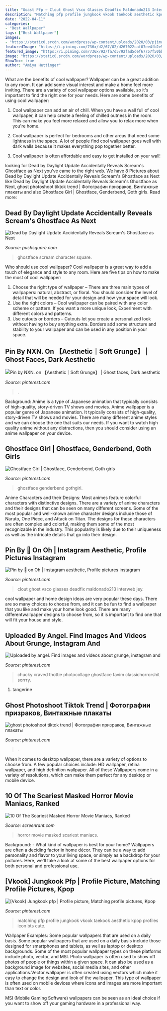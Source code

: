```yaml
---
title: "Goast Pfp ~ Clout Ghost Vsco Glasses Deadfix Maldonado213 Interweb Jey"
description: "Matching pfp profile jungkook vkook taekook aesthetic kpop profiles icon bts cute"
date: "2022-04-11"
categories:
- "Best Wallpaper"
tags: ["Best Wallpaper"]
images:
- "https://static0.srcdn.com/wordpress/wp-content/uploads/2020/03/pjimage-1-17.jpg"
featuredImage: "https://i.pinimg.com/736x/d2/67/02/d267022caf07ee4fb2e50e7e41620a45.jpg"
featured_image: "https://i.pinimg.com/736x/92/fa/d5/92fad5def67757f50bb9fae56e342274.jpg"
image: "https://static0.srcdn.com/wordpress/wp-content/uploads/2020/03/pjimage-1-17.jpg"
ShowToc: true
author: "Amiya Hettinger"
---
```



What are the benefits of cool wallpaper?
Wallpaper can be a great addition to any room. It can add some visual interest and make a home feel more inviting. There are a variety of cool wallpaper options available, so it's important to find the right one for your needs. Here are some benefits of using cool wallpaper: 
1. Cool wallpaper can add an air of chill. When you have a wall full of cool wallpaper, it can help create a feeling of chilled outness in the room. This can make you feel more relaxed and allow you to relax more when you're home. 

2. Cool wallpaper is perfect for bedrooms and other areas that need some lightness in the space. A lot of people find cool wallpaper goes well with dark walls because it makes everything pop together better. 

3. Cool wallpaper is often affordable and easy to get installed on your wall!

	

		
looking for Dead by Daylight Update Accidentally Reveals Scream&#039;s Ghostface as Next you've came to the right web. We have 8 Pictures about Dead by Daylight Update Accidentally Reveals Scream&#039;s Ghostface as Next like Dead by Daylight Update Accidentally Reveals Scream&#039;s Ghostface as Next, ghost photoshoot tiktok trend | Фотографии призраков, Винтажные плакаты and also Ghostface Girl | Ghostface, Genderbend, Goth girls. Read more:
		
    
## Dead By Daylight Update Accidentally Reveals Scream&#039;s Ghostface As Next

<img loading=lazy src="https://images.pushsquare.com/2a956e8135b17/1280x720.jpg" onerror="this.onerror=null;this.src='https://tse1.mm.bing.net/th?id=OIP.8Ai5ZbkkTkVjCBVtQafNlQHaEK&amp;pid=15.1';" alt="Dead by Daylight Update Accidentally Reveals Scream&#039;s Ghostface as Next">

_Source: pushsquare.com_

>ghostface scream character square. 

	

Who should use cool wallpaper?
Cool wallpaper is a great way to add a touch of elegance and style to any room. Here are five tips on how to make the most of cool wallpaper: 
1) Choose the right type of wallpaper – There are three main types of wallpapers: natural, abstract, or floral. You should consider the level of detail that will be needed for your design and how your space will look. 
2) Use the right colors – Cool wallpaper can be paired with any color scheme or pattern. If you want a more unique look, Experiment with different colors and patterns. 
3) Use cutouts or borders – Cutouts let you create a personalized look without having to buy anything extra. Borders add some structure and stability to your wallpaper and can be used in any position in your space.

    
## Pin By NXN. On 【Aesthetic｜Soft Grunge】 | Ghost Faces, Dark Aesthetic

<img loading=lazy src="https://i.pinimg.com/736x/29/2a/09/292a09b432594c22500c3f4da0cd92e7--halloween-photos-happy-halloween.jpg" onerror="this.onerror=null;this.src='https://tse4.mm.bing.net/th?id=OIP.hmXa2vmrOtHlzd3-dT2-rgAAAA&amp;pid=15.1';" alt="Pin by NXN. on 【Aesthetic｜Soft Grunge】 | Ghost faces, Dark aesthetic">

_Source: pinterest.com_

>. 

	

Background: Anime is a type of Japanese animation that typically consists of high-quality, story-driven TV shows and movies.
Anime wallpaper is a popular genre of Japanese animation. It typically consists of high-quality, story-driven TV shows and movies. There are many different anime styles and we can choose the one that suits our needs. If you want to watch high quality anime without any distractions, then you should consider using an anime wallpaper on your device.

    
## Ghostface Girl | Ghostface, Genderbend, Goth Girls

<img loading=lazy src="https://i.pinimg.com/736x/01/bf/1a/01bf1ae3a0f9ce907be3c32d86efb851.jpg" onerror="this.onerror=null;this.src='https://tse3.mm.bing.net/th?id=OIP.HiYRU96xfnM-ymh8BfSMlgHaHa&amp;pid=15.1';" alt="Ghostface Girl | Ghostface, Genderbend, Goth girls">

_Source: pinterest.com_

>ghostface genderbend gothgirl. 

	

Anime Characters and their Designs: Most animes feature colorful characters with distinctive designs.
There are a variety of anime characters and their designs that can be seen on many different screens. Some of the most popular and well-known anime character designs include those of Naruto, One Piece, and Attack on Titan. The designs for these characters are often complex and colorful, making them some of the most recognizable in the industry. This popularity is likely due to their uniqueness as well as the intricate details that go into their design.

    
## Pin By 🥵 On Oh | Instagram Aesthetic, Profile Pictures Instagram

<img loading=lazy src="https://i.pinimg.com/736x/d2/67/02/d267022caf07ee4fb2e50e7e41620a45.jpg" onerror="this.onerror=null;this.src='https://tse2.mm.bing.net/th?id=OIP.mSxdw9pIgfWwbLHb5-MH5QHaHa&amp;pid=15.1';" alt="Pin by 🥵 on Oh | Instagram aesthetic, Profile pictures instagram">

_Source: pinterest.com_

>clout ghost vsco glasses deadfix maldonado213 interweb jey. 

	

cool wallpaper and home design ideas are very popular these days. There are so many choices to choose from, and it can be fun to find a wallpaper that you like and make your home look good. There are many differentwallpaper designs to choose from, so it is important to find one that will fit your house and style.

    
## Uploaded By Angel. Find Images And Videos About Grunge, Instagram And

<img loading=lazy src="https://i.pinimg.com/736x/92/fa/d5/92fad5def67757f50bb9fae56e342274.jpg" onerror="this.onerror=null;this.src='https://tse1.mm.bing.net/th?id=OIP.7KJyMHwBTZvYTsvgaqz4BgHaHW&amp;pid=15.1';" alt="Uploaded by angel. Find images and videos about grunge, instagram and">

_Source: pinterest.com_

>chucky craved thottie photocollage ghostface favim classichorrorshit sorrry. 

	

1. tangerine 

    
## Ghost Photoshoot Tiktok Trend | Фотографии призраков, Винтажные плакаты

<img loading=lazy src="https://i.pinimg.com/736x/88/2f/63/882f63841cfc490b8c98e409a5cd5047.jpg" onerror="this.onerror=null;this.src='https://tse4.mm.bing.net/th?id=OIP.98g5mii8pkYDLK2edBSWcQHaJ3&amp;pid=15.1';" alt="ghost photoshoot tiktok trend | Фотографии призраков, Винтажные плакаты">

_Source: pinterest.com_

>. 

	

When it comes to desktop wallpaper, there are a variety of options to choose from. A few popular choices include: HD wallpaper, retina wallpaper, and high definition wallpaper. All of these Wallpapers come in a variety of resolutions, which can make them perfect for any desktop or mobile device. 

    
## 10 Of The Scariest Masked Horror Movie Maniacs, Ranked

<img loading=lazy src="https://static0.srcdn.com/wordpress/wp-content/uploads/2020/03/pjimage-1-17.jpg" onerror="this.onerror=null;this.src='https://tse3.mm.bing.net/th?id=OIP.194AKxfd4T4XHRP3rpe-zQHaD5&amp;pid=15.1';" alt="10 Of The Scariest Masked Horror Movie Maniacs, Ranked">

_Source: screenrant.com_

>horror movie masked scariest maniacs. 

	

Background: - What kind of wallpaper is best for your home?
Wallpapers are often a deciding factor in home décor. They can be a way to add personality and flavor to your living space, or simply as a backdrop for your pictures. Here, we'll take a look at some of the best wallpaper options for both personal and professional use.

    
## [Vkook] Jungkook Pfp | Profile Picture, Matching Profile Pictures, Kpop

<img loading=lazy src="https://i.pinimg.com/736x/99/96/15/9996154a7356af38acb4aafc03b3e377.jpg" onerror="this.onerror=null;this.src='https://tse2.mm.bing.net/th?id=OIP.WyZYNGvrTS3P8Gx3W5QA7AHaHa&amp;pid=15.1';" alt="[Vkook] Jungkook pfp | Profile picture, Matching profile pictures, Kpop">

_Source: pinterest.com_

>matching pfp profile jungkook vkook taekook aesthetic kpop profiles icon bts cute. 

	

Wallpaper Examples: Some popular wallpapers that are used on a daily basis.
Some popular wallpapers that are used on a daily basis include those designed for smartphones and tablets, as well as laptop or desktop backgrounds. Some of the most popular wallpaper types on these platforms include photo, vector, and MSI. 
Photo wallpaper is often used to show off photos of people or things within a given space. It can also be used as a background image for websites, social media sites, and other applications.Vector wallpaper is often created using vectors which make it easy to change the design and look of the wallpaper. This type of wallpaper is often used on mobile devices where icons and images are more important than text or color. 

MSI (Mobile Gaming Software) wallpapers can be seen as an ideal choice if you want to show off your gaming hardware in a professional way.

